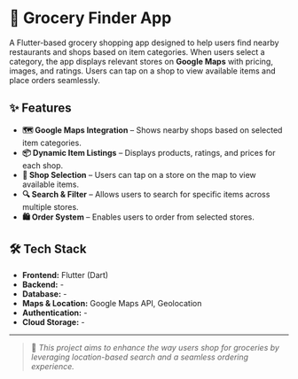 # 🛒 Grocery Finder App  

A Flutter-based grocery shopping app designed to help users find nearby restaurants and shops based on item categories. When users select a category, the app displays relevant stores on **Google Maps** with pricing, images, and ratings. Users can tap on a shop to view available items and place orders seamlessly.  

## ✨ Features  

- **🗺 Google Maps Integration** – Shows nearby shops based on selected item categories.  
- **📦 Dynamic Item Listings** – Displays products, ratings, and prices for each shop.  
- **🏬 Shop Selection** – Users can tap on a store on the map to view available items.  
- **🔍 Search & Filter** – Allows users to search for specific items across multiple stores.  
- **🛍 Order System** – Enables users to order from selected stores.  

## 🛠 Tech Stack  

- **Frontend:** Flutter (Dart)  
- **Backend:** -
- **Database:** -
- **Maps & Location:** Google Maps API, Geolocation  
- **Authentication:** -
- **Cloud Storage:** -

---

> 📌 *This project aims to enhance the way users shop for groceries by leveraging location-based search and a seamless ordering experience.*
